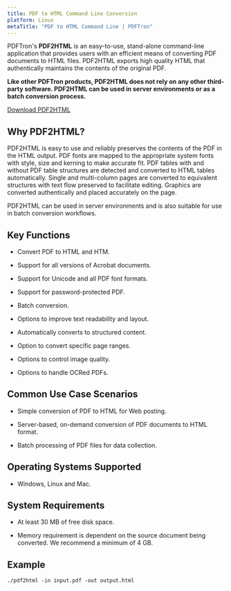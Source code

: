 ```yaml
---
title: PDF to HTML Command Line Conversion
platform: Linux
metaTitle: "PDF to HTML Command Line | PDFTron"
---
```


PDFTron's **PDF2HTML** is an easy-to-use, stand-alone command-line application that
provides users with an efficient means of converting PDF documents to HTML files.
PDF2HTML exports high quality HTML that authentically maintains the contents of the original PDF.

**Like other PDFTron products, PDF2HTML does not rely on any other
third-party software. PDF2HTML can be used in server environments or as
a batch conversion process.**

<a class="Button medium" href="https://www.pdftron.com/documentation/cli/download/linux/" >Download PDF2HTML</a>

## Why PDF2HTML?

PDF2HTML is easy to use and reliably preserves the contents of the PDF in the HTML output.
PDF fonts are mapped to the appropriate system fonts with style, size and kerning to make
accurate fit. PDF tables with and without PDF table structures are detected and converted
to HTML tables automatically. Single and multi-column pages are converted to equivalent
structures with text flow preserved to facilitate editing. Graphics are converted authentically
and placed accurately on the page.

PDF2HTML can be used in server environments and is also suitable for use in batch conversion workflows.

## **Key Functions**

-   Convert PDF to HTML and HTM.

-   Support for all versions of Acrobat documents.

-   Support for Unicode and all PDF font formats.

-   Support for password-protected PDF.

-   Batch conversion.

-   Options to improve text readability and layout.

-   Automatically converts to structured content.

-   Option to convert specific page ranges.

-   Options to control image quality.

-   Options to handle OCRed PDFs.

## **Common Use Case Scenarios**

-   Simple conversion of PDF to HTML for Web posting.

-   Server-based, on-demand conversion of PDF documents to HTML format.

-   Batch processing of PDF files for data collection.

## **Operating Systems Supported**

-   Windows, Linux and Mac.

## **System Requirements**

-   At least 30 MB of free disk space.

-   Memory requirement is dependent on the source document being converted.
    We recommend a minimum of 4 GB.

## Example

```
./pdf2html -in input.pdf -out output.html
```
